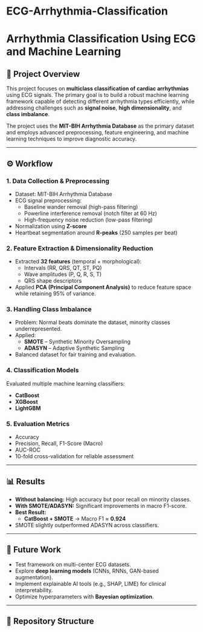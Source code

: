 # ECG-Arrhythmia-Classification

# Arrhythmia Classification Using ECG and Machine Learning

## 📌 Project Overview
This project focuses on **multiclass classification of cardiac arrhythmias** using ECG signals. The primary goal is to build a robust machine learning framework capable of detecting different arrhythmia types efficiently, while addressing challenges such as **signal noise**, **high dimensionality**, and **class imbalance**.

The project uses the **MIT-BIH Arrhythmia Database** as the primary dataset and employs advanced preprocessing, feature engineering, and machine learning techniques to improve diagnostic accuracy.

---

## ⚙️ Workflow

### 1. Data Collection & Preprocessing
- Dataset: MIT-BIH Arrhythmia Database  
- ECG signal preprocessing:
  - Baseline wander removal (high-pass filtering)  
  - Powerline interference removal (notch filter at 60 Hz)  
  - High-frequency noise reduction (low-pass filtering)  
- Normalization using **Z-score**  
- Heartbeat segmentation around **R-peaks** (250 samples per beat)  

### 2. Feature Extraction & Dimensionality Reduction
- Extracted **32 features** (temporal + morphological):
  - Intervals (RR, QRS, QT, ST, PQ)  
  - Wave amplitudes (P, Q, R, S, T)  
  - QRS shape descriptors  
- Applied **PCA (Principal Component Analysis)** to reduce feature space while retaining 95% of variance.  

### 3. Handling Class Imbalance
- Problem: Normal beats dominate the dataset, minority classes underrepresented.  
- Applied:
  - **SMOTE** – Synthetic Minority Oversampling  
  - **ADASYN** – Adaptive Synthetic Sampling  
- Balanced dataset for fair training and evaluation.  

### 4. Classification Models
Evaluated multiple machine learning classifiers:
- **CatBoost**  
- **XGBoost**  
- **LightGBM**

### 5. Evaluation Metrics
- Accuracy  
- Precision, Recall, F1-Score (Macro)  
- AUC-ROC  
- 10-fold cross-validation for reliable assessment  

---

## 📊 Results
- **Without balancing:** High accuracy but poor recall on minority classes.  
- **With SMOTE/ADASYN:** Significant improvements in macro F1-score.  
- **Best Result:**  
  - **CatBoost + SMOTE** → Macro F1 ≈ **0.924**  
- SMOTE slightly outperformed ADASYN across classifiers.  

---

## 🚀 Future Work
- Test framework on multi-center ECG datasets.  
- Explore **deep learning models** (CNNs, RNNs, GAN-based augmentation).  
- Implement explainable AI tools (e.g., SHAP, LIME) for clinical interpretability.  
- Optimize hyperparameters with **Bayesian optimization**.  

---

## 📂 Repository Structure
